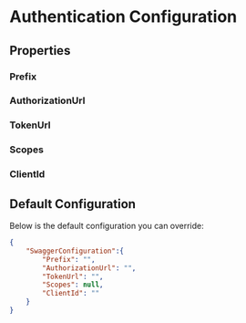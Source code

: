 # Authentication Configuration

## Properties

### Prefix

### AuthorizationUrl

### TokenUrl

### Scopes

### ClientId

## Default Configuration

Below is the default configuration you can override:

```json
{
    "SwaggerConfiguration":{
        "Prefix": "",
        "AuthorizationUrl": "",
        "TokenUrl": "",
        "Scopes": null,
        "ClientId": ""
    }
}
```
